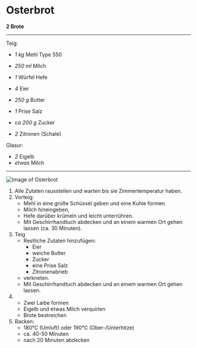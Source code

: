 # Osterbrot

**2 Brote**

---

Teig:
- *1 kg* Mehl Type 550
- *250 ml* Milch
- *1* Würfel Hefe

- *4* Eier
- *250 g* Butter
- *1* Prise Salz
- *ca 200 g* Zucker
- *2* Zitronen (Schale)

Glasur:
- *2* Eigelb
- *etwas* Milch

---

![Image of Osterbrot](./Osterbrot.jpeg)

1. Alle Zutaten rausstellen und warten bis sie Zimmertemperatur haben.
2. Vorteig:
   * Mehl in eine große Schüssel geben und eine Kuhle formen.
   * Milch hineingeben,
   * Hefe darüber krümeln und leicht unterrühren.
   * Mit Geschirrhandtuch abdecken und an einem warmen Ort gehen lassen (ca. 30 Minuten).
2. Teig
   * Restliche Zutaten hinzufügen:
     * Eier
     * weiche Butter
     * Zucker
     * eine Prise Salz
     * Zitronenabrieb
   * verkneten.
   * Mit Geschirrhandtuch abdecken und an einem warmen Ort gehen lassen.
3. * Zwei Laibe formen
   * Eigelb und etwas Milch verquirlen
   * Brote bestreichen
4. Backen:
   * 180°C (Umluft) oder 190°C (Ober-/Unterhitze) 
   * ca. 40-50 Minuten
   * nach 20 Minuten abdecken
